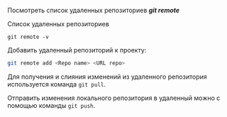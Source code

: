 Посмотреть список удаленных репозиториев ***git remote***

Список удаленных репозиториев
```
git remote -v
```
Добавить удаленный репозиторий к проекту:
```Bash
git remote add <Repo name> <URL repo>
```
Для получения и слияния изменений из удаленного репозитория используется команда `git pull`.

Отправить изменения локального репозитория в удаленный можно с помощью команды `git push`.
